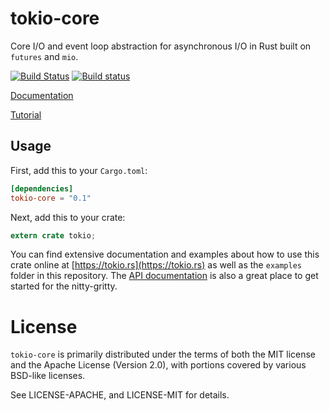 # tokio-core

Core I/O and event loop abstraction for asynchronous I/O in Rust built on
`futures` and `mio`.

[![Build Status](https://travis-ci.org/tokio-rs/tokio-core.svg?branch=master)](https://travis-ci.org/tokio-rs/tokio-core)
[![Build status](https://ci.appveyor.com/api/projects/status/caxmxbg8181kk9mq/branch/master?svg=true)](https://ci.appveyor.com/project/carllerche/tokio-core)

[Documentation](https://docs.rs/tokio-core)

[Tutorial](https://tokio.rs/)

## Usage

First, add this to your `Cargo.toml`:

```toml
[dependencies]
tokio-core = "0.1"
```

Next, add this to your crate:

```rust
extern crate tokio;
```

You can find extensive documentation and examples about how to use this crate
online at [https://tokio.rs](https://tokio.rs) as well as the `examples` folder
in this repository. The [API documentation](https://docs.rs/tokio-core) is also
a great place to get started for the nitty-gritty.

# License

`tokio-core` is primarily distributed under the terms of both the MIT license
and the Apache License (Version 2.0), with portions covered by various BSD-like
licenses.

See LICENSE-APACHE, and LICENSE-MIT for details.
